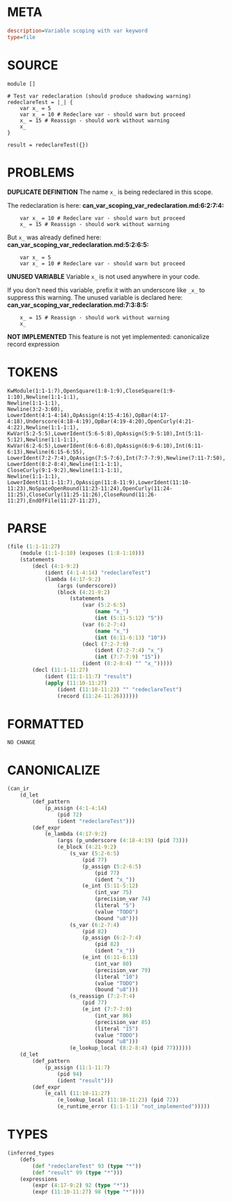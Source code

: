# META
~~~ini
description=Variable scoping with var keyword
type=file
~~~
# SOURCE
~~~roc
module []

# Test var redeclaration (should produce shadowing warning)
redeclareTest = |_| {
	var x_ = 5
	var x_ = 10 # Redeclare var - should warn but proceed
	x_ = 15 # Reassign - should work without warning
	x_
}

result = redeclareTest({})
~~~
# PROBLEMS
**DUPLICATE DEFINITION**
The name `x_` is being redeclared in this scope.

The redeclaration is here:
**can_var_scoping_var_redeclaration.md:6:2:7:4:**
```roc
	var x_ = 10 # Redeclare var - should warn but proceed
	x_ = 15 # Reassign - should work without warning
```

But `x_` was already defined here:
**can_var_scoping_var_redeclaration.md:5:2:6:5:**
```roc
	var x_ = 5
	var x_ = 10 # Redeclare var - should warn but proceed
```


**UNUSED VARIABLE**
Variable ``x_`` is not used anywhere in your code.

If you don't need this variable, prefix it with an underscore like `_x_` to suppress this warning.
The unused variable is declared here:
**can_var_scoping_var_redeclaration.md:7:3:8:5:**
```roc
	x_ = 15 # Reassign - should work without warning
	x_
```


**NOT IMPLEMENTED**
This feature is not yet implemented: canonicalize record expression

# TOKENS
~~~zig
KwModule(1:1-1:7),OpenSquare(1:8-1:9),CloseSquare(1:9-1:10),Newline(1:1-1:1),
Newline(1:1-1:1),
Newline(3:2-3:60),
LowerIdent(4:1-4:14),OpAssign(4:15-4:16),OpBar(4:17-4:18),Underscore(4:18-4:19),OpBar(4:19-4:20),OpenCurly(4:21-4:22),Newline(1:1-1:1),
KwVar(5:2-5:5),LowerIdent(5:6-5:8),OpAssign(5:9-5:10),Int(5:11-5:12),Newline(1:1-1:1),
KwVar(6:2-6:5),LowerIdent(6:6-6:8),OpAssign(6:9-6:10),Int(6:11-6:13),Newline(6:15-6:55),
LowerIdent(7:2-7:4),OpAssign(7:5-7:6),Int(7:7-7:9),Newline(7:11-7:50),
LowerIdent(8:2-8:4),Newline(1:1-1:1),
CloseCurly(9:1-9:2),Newline(1:1-1:1),
Newline(1:1-1:1),
LowerIdent(11:1-11:7),OpAssign(11:8-11:9),LowerIdent(11:10-11:23),NoSpaceOpenRound(11:23-11:24),OpenCurly(11:24-11:25),CloseCurly(11:25-11:26),CloseRound(11:26-11:27),EndOfFile(11:27-11:27),
~~~
# PARSE
~~~clojure
(file (1:1-11:27)
	(module (1:1-1:10) (exposes (1:8-1:10)))
	(statements
		(decl (4:1-9:2)
			(ident (4:1-4:14) "redeclareTest")
			(lambda (4:17-9:2)
				(args (underscore))
				(block (4:21-9:2)
					(statements
						(var (5:2-6:5)
							(name "x_")
							(int (5:11-5:12) "5"))
						(var (6:2-7:4)
							(name "x_")
							(int (6:11-6:13) "10"))
						(decl (7:2-7:9)
							(ident (7:2-7:4) "x_")
							(int (7:7-7:9) "15"))
						(ident (8:2-8:4) "" "x_")))))
		(decl (11:1-11:27)
			(ident (11:1-11:7) "result")
			(apply (11:10-11:27)
				(ident (11:10-11:23) "" "redeclareTest")
				(record (11:24-11:26))))))
~~~
# FORMATTED
~~~roc
NO CHANGE
~~~
# CANONICALIZE
~~~clojure
(can_ir
	(d_let
		(def_pattern
			(p_assign (4:1-4:14)
				(pid 72)
				(ident "redeclareTest")))
		(def_expr
			(e_lambda (4:17-9:2)
				(args (p_underscore (4:18-4:19) (pid 73)))
				(e_block (4:21-9:2)
					(s_var (5:2-6:5)
						(pid 77)
						(p_assign (5:2-6:5)
							(pid 77)
							(ident "x_"))
						(e_int (5:11-5:12)
							(int_var 75)
							(precision_var 74)
							(literal "5")
							(value "TODO")
							(bound "u8")))
					(s_var (6:2-7:4)
						(pid 82)
						(p_assign (6:2-7:4)
							(pid 82)
							(ident "x_"))
						(e_int (6:11-6:13)
							(int_var 80)
							(precision_var 79)
							(literal "10")
							(value "TODO")
							(bound "u8")))
					(s_reassign (7:2-7:4)
						(pid 77)
						(e_int (7:7-7:9)
							(int_var 86)
							(precision_var 85)
							(literal "15")
							(value "TODO")
							(bound "u8")))
					(e_lookup_local (8:2-8:4) (pid 77))))))
	(d_let
		(def_pattern
			(p_assign (11:1-11:7)
				(pid 94)
				(ident "result")))
		(def_expr
			(e_call (11:10-11:27)
				(e_lookup_local (11:10-11:23) (pid 72))
				(e_runtime_error (1:1-1:1) "not_implemented")))))
~~~
# TYPES
~~~clojure
(inferred_types
	(defs
		(def "redeclareTest" 93 (type "*"))
		(def "result" 99 (type "*")))
	(expressions
		(expr (4:17-9:2) 92 (type "*"))
		(expr (11:10-11:27) 98 (type "*"))))
~~~